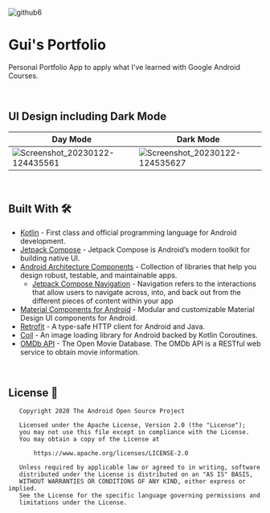 

![github6](https://user-images.githubusercontent.com/107308140/213929482-1a7111e5-20ed-4882-a2b3-7dc9a58f0cfb.png)

# Gui's Portfolio
Personal Portfolio App to apply what I've learned with Google Android Courses.

<br />

## UI Design including Dark Mode

Day Mode | Dark Mode |
--- | --- |
![Screenshot_20230122-124435561](https://user-images.githubusercontent.com/107308140/213930167-b8e03403-fbe8-4af3-aa41-8c9ee6c31f83.jpg) | ![Screenshot_20230122-124535627](https://user-images.githubusercontent.com/107308140/213930177-5b09fe7c-0f63-4c47-b4a4-447d60517429.jpg)

<br />

## Built With 🛠
- [Kotlin](https://kotlinlang.org/) - First class and official programming language for Android development.
- [Jetpack Compose](https://developer.android.com/jetpack/compose) - Jetpack Compose is Android’s modern toolkit for building native UI.
- [Android Architecture Components](https://developer.android.com/topic/libraries/architecture) - Collection of libraries that help you design robust, testable, and maintainable apps.
  - [Jetpack Compose Navigation](https://developer.android.com/jetpack/compose/navigation) - Navigation refers to the interactions that allow users to navigate across, into, and back out from the different pieces of content within your app
- [Material Components for Android](https://github.com/material-components/material-components-android) - Modular and customizable Material Design UI components for Android.
- [Retrofit](https://square.github.io/retrofit/) - A type-safe HTTP client for Android and Java.
- [Coil](https://coil-kt.github.io/coil/) - An image loading library for Android backed by Kotlin Coroutines.
- [OMDb API](https://www.omdbapi.com/) - The Open Movie Database. The OMDb API is a RESTful web service to obtain movie information.


<br />


## License 🔖

```
   Copyright 2020 The Android Open Source Project

   Licensed under the Apache License, Version 2.0 (the "License");
   you may not use this file except in compliance with the License.
   You may obtain a copy of the License at

       https://www.apache.org/licenses/LICENSE-2.0

   Unless required by applicable law or agreed to in writing, software
   distributed under the License is distributed on an "AS IS" BASIS,
   WITHOUT WARRANTIES OR CONDITIONS OF ANY KIND, either express or implied.
   See the License for the specific language governing permissions and
   limitations under the License.

```
